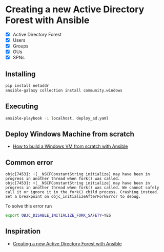 # Creating a new Active Directory Forest with Ansible

* [x] Active Directory Forest
* [x] Users
* [x] Groups
* [x] OUs
* [x] SPNs

## Installing

```bash
pip install netaddr
ansible-galaxy collection install community.windows
```

## Executing

```bash
ansible-playbook -i localhost, deploy_ad.yaml
```

## Deploy Windows Machine from scratch

- [How to build a Windows VM from scratch with Ansible](https://github.com/helviojunior/ansible-vmware-windows)

## Common error

```
objc[7453]: +[__NSCFConstantString initialize] may have been in progress in another thread when fork() was called.
objc[7453]: +[__NSCFConstantString initialize] may have been in progress in another thread when fork() was called. We cannot safely call it or ignore it in the fork() child process. Crashing instead. Set a breakpoint on objc_initializeAfterForkError to debug.
```

To solve this error run
```bash
export OBJC_DISABLE_INITIALIZE_FORK_SAFETY=YES
```

## Inspiration
- [Creating a new Active Directory Forest with Ansible](https://madlabber.wordpress.com/2019/09/08/creating-a-new-active-directory-forest-with-ansible/)
